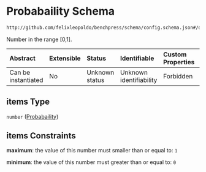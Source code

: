# Probabaility Schema

```txt
http://github.com/felixleopoldo/benchpress/schema/config.schema.json#/definitions/flexprob/anyOf/1/items
```

Number in the range \[0,1].

| Abstract            | Extensible | Status         | Identifiable            | Custom Properties | Additional Properties | Access Restrictions | Defined In                                                                    |
| :------------------ | :--------- | :------------- | :---------------------- | :---------------- | :-------------------- | :------------------ | :---------------------------------------------------------------------------- |
| Can be instantiated | No         | Unknown status | Unknown identifiability | Forbidden         | Allowed               | none                | [config.schema.json*](../../../out/config.schema.json "open original schema") |

## items Type

`number` ([Probabaility](config-definitions-numbers-in-the-range-01-anyof-probability-list-probabaility.md))

## items Constraints

**maximum**: the value of this number must smaller than or equal to: `1`

**minimum**: the value of this number must greater than or equal to: `0`
